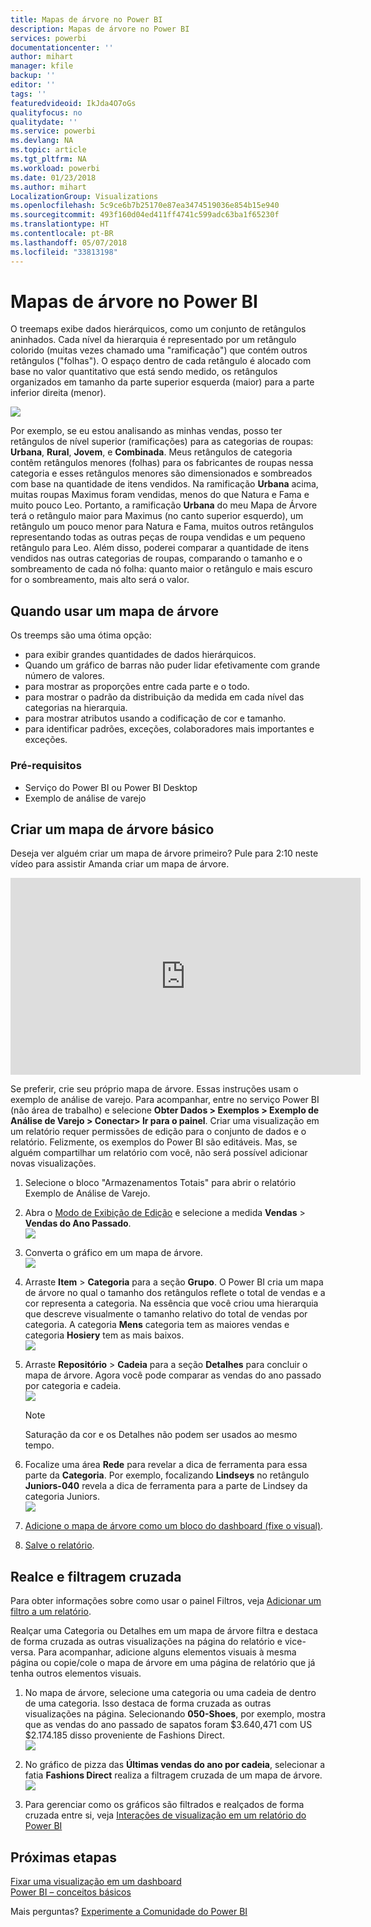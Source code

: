 ```yaml
---
title: Mapas de árvore no Power BI
description: Mapas de árvore no Power BI
services: powerbi
documentationcenter: ''
author: mihart
manager: kfile
backup: ''
editor: ''
tags: ''
featuredvideoid: IkJda4O7oGs
qualityfocus: no
qualitydate: ''
ms.service: powerbi
ms.devlang: NA
ms.topic: article
ms.tgt_pltfrm: NA
ms.workload: powerbi
ms.date: 01/23/2018
ms.author: mihart
LocalizationGroup: Visualizations
ms.openlocfilehash: 5c9ce6b7b25170e87ea3474519036e854b15e940
ms.sourcegitcommit: 493f160d04ed411ff4741c599adc63ba1f65230f
ms.translationtype: HT
ms.contentlocale: pt-BR
ms.lasthandoff: 05/07/2018
ms.locfileid: "33813198"
---
```

# <a name="treemaps-in-power-bi"></a>Mapas de árvore no Power BI
O treemaps exibe dados hierárquicos, como um conjunto de retângulos aninhados.  Cada nível da hierarquia é representado por um retângulo colorido (muitas vezes chamado uma "ramificação") que contém outros retângulos ("folhas").  O espaço dentro de cada retângulo é alocado com base no valor quantitativo que está sendo medido, os retângulos organizados em tamanho da parte superior esquerda (maior) para a parte inferior direita (menor).

![](media/power-bi-visualization-treemaps/pbi-nancy_viz_treemap.png)

Por exemplo, se eu estou analisando as minhas vendas, posso ter retângulos de nível superior (ramificações) para as categorias de roupas: **Urbana**, **Rural**, **Jovem**, e **Combinada**.  Meus retângulos de categoria contêm retângulos menores (folhas) para os fabricantes de roupas nessa categoria e esses retângulos menores são dimensionados e sombreados com base na quantidade de itens vendidos.  Na ramificação **Urbana** acima, muitas roupas Maximus foram vendidas, menos do que Natura e Fama e muito pouco Leo.  Portanto, a ramificação **Urbana** do meu Mapa de Árvore terá o retângulo maior para Maximus (no canto superior esquerdo), um retângulo um pouco menor para Natura e Fama, muitos outros retângulos representando todas as outras peças de roupa vendidas e um pequeno retângulo para Leo.  Além disso, poderei comparar a quantidade de itens vendidos nas outras categorias de roupas, comparando o tamanho e o sombreamento de cada nó folha: quanto maior o retângulo e mais escuro for o sombreamento, mais alto será o valor.

## <a name="when-to-use-a-treemap"></a>Quando usar um mapa de árvore
Os treemps são uma ótima opção:

* para exibir grandes quantidades de dados hierárquicos.
* Quando um gráfico de barras não puder lidar efetivamente com grande número de valores.
* para mostrar as proporções entre cada parte e o todo.
* para mostrar o padrão da distribuição da medida em cada nível das categorias na hierarquia.
* para mostrar atributos usando a codificação de cor e tamanho.
* para identificar padrões, exceções, colaboradores mais importantes e exceções.

### <a name="prerequisites"></a>Pré-requisitos
 - Serviço do Power BI ou Power BI Desktop
 - Exemplo de análise de varejo

## <a name="create-a-basic-treemap"></a>Criar um mapa de árvore básico
Deseja ver alguém criar um mapa de árvore primeiro?  Pule para 2:10 neste vídeo para assistir Amanda criar um mapa de árvore.

<iframe width="560" height="315" src="https://www.youtube.com/embed/IkJda4O7oGs" frameborder="0" allowfullscreen></iframe>

Se preferir, crie seu próprio mapa de árvore. Essas instruções usam o exemplo de análise de varejo. Para acompanhar, entre no serviço Power BI (não área de trabalho) e selecione **Obter Dados \> Exemplos \> Exemplo de Análise de Varejo \> Conectar\> Ir para o painel**. Criar uma visualização em um relatório requer permissões de edição para o conjunto de dados e o relatório. Felizmente, os exemplos do Power BI são editáveis. Mas, se alguém compartilhar um relatório com você, não será possível adicionar novas visualizações.

1. Selecione o bloco "Armazenamentos Totais" para abrir o relatório Exemplo de Análise de Varejo.    
2. Abra o [Modo de Exibição de Edição](service-interact-with-a-report-in-editing-view.md) e selecione a medida **Vendas** > **Vendas do Ano Passado**.   
   ![](media/power-bi-visualization-treemaps/treemapfirstvalue_new.png)   
3. Converta o gráfico em um mapa de árvore.  
   ![](media/power-bi-visualization-treemaps/treemapconvertto_new.png)   
4. Arraste **Item** > **Categoria** para a seção **Grupo**. O Power BI cria um mapa de árvore no qual o tamanho dos retângulos reflete o total de vendas e a cor representa a categoria.  Na essência que você criou uma hierarquia que descreve visualmente o tamanho relativo do total de vendas por categoria.  A categoria **Mens** categoria tem as maiores vendas e categoria **Hosiery** tem as mais baixos.   
   ![](media/power-bi-visualization-treemaps/treemapcomplete_new.png)   
5. Arraste **Repositório** > **Cadeia** para a seção **Detalhes** para concluir o mapa de árvore. Agora você pode comparar as vendas do ano passado por categoria e cadeia.   
   ![](media/power-bi-visualization-treemaps/treemap_addgroup_new.png)
   
   > [!NOTE]
   > Saturação da cor e os Detalhes não podem ser usados ao mesmo tempo.
   > 
   > 
5. Focalize uma área **Rede** para revelar a dica de ferramenta para essa parte da **Categoria**.  Por exemplo, focalizando **Lindseys** no retângulo **Juniors-040** revela a dica de ferramenta para a parte de Lindsey da categoria Juniors.  
   ![](media/power-bi-visualization-treemaps/treemaphoverdetail_new.png)
6. [Adicione o mapa de árvore como um bloco do dashboard (fixe o visual)](service-dashboard-tiles.md). 
7. [Salve o relatório](service-report-save.md).

## <a name="highlighting-and-cross-filtering"></a>Realce e filtragem cruzada
Para obter informações sobre como usar o painel Filtros, veja [Adicionar um filtro a um relatório](power-bi-report-add-filter.md).

Realçar uma Categoria ou Detalhes em um mapa de árvore filtra e destaca de forma cruzada as outras visualizações na página do relatório e vice-versa. Para acompanhar, adicione alguns elementos visuais à mesma página ou copie/cole o mapa de árvore em uma página de relatório que já tenha outros elementos visuais.

1. No mapa de árvore, selecione uma categoria ou uma cadeia de dentro de uma categoria.  Isso destaca de forma cruzada as outras visualizações na página. Selecionando **050-Shoes**, por exemplo, mostra que as vendas do ano passado de sapatos foram $3.640,471 com US $2.174.185 disso proveniente de Fashions Direct.  
   ![](media/power-bi-visualization-treemaps/treemaphiliting.png)

2. No gráfico de pizza das **Últimas vendas do ano por cadeia**, selecionar a fatia **Fashions Direct** realiza a filtragem cruzada de um mapa de árvore.  
   ![](media/power-bi-visualization-treemaps/treemapnoowl.gif)    

3. Para gerenciar como os gráficos são filtrados e realçados de forma cruzada entre si, veja [Interações de visualização em um relatório do Power BI](service-reports-visual-interactions.md)

## <a name="next-steps"></a>Próximas etapas
[ Fixar uma visualização em um dashboard](service-dashboard-pin-tile-from-report.md)  
[Power BI – conceitos básicos](service-basic-concepts.md)  

Mais perguntas? [Experimente a Comunidade do Power BI](http://community.powerbi.com/)  

